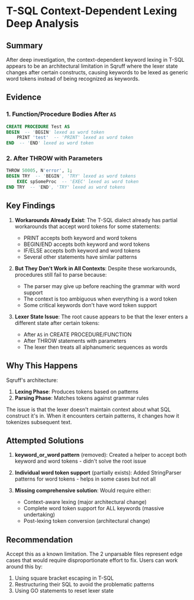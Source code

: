 # T-SQL Context-Dependent Lexing Deep Analysis

## Summary
After deep investigation, the context-dependent keyword lexing in T-SQL appears to be an architectural limitation in Sqruff where the lexer state changes after certain constructs, causing keywords to be lexed as generic word tokens instead of being recognized as keywords.

## Evidence

### 1. Function/Procedure Bodies After `AS`
```sql
CREATE PROCEDURE Test AS
BEGIN  -- 'BEGIN' lexed as word token
    PRINT 'test'  -- 'PRINT' lexed as word token
END  -- 'END' lexed as word token
```

### 2. After THROW with Parameters
```sql
THROW 50005, N'error', 1;
BEGIN TRY  -- 'BEGIN', 'TRY' lexed as word tokens
    EXEC spSomeProc  -- 'EXEC' lexed as word token
END TRY  -- 'END', 'TRY' lexed as word tokens
```

## Key Findings

1. **Workarounds Already Exist**: The T-SQL dialect already has partial workarounds that accept word tokens for some statements:
   - PRINT accepts both keyword and word tokens
   - BEGIN/END accepts both keyword and word tokens
   - IF/ELSE accepts both keyword and word tokens
   - Several other statements have similar patterns

2. **But They Don't Work in All Contexts**: Despite these workarounds, procedures still fail to parse because:
   - The parser may give up before reaching the grammar with word support
   - The context is too ambiguous when everything is a word token
   - Some critical keywords don't have word token support

3. **Lexer State Issue**: The root cause appears to be that the lexer enters a different state after certain tokens:
   - After `AS` in CREATE PROCEDURE/FUNCTION
   - After THROW statements with parameters
   - The lexer then treats all alphanumeric sequences as words

## Why This Happens

Sqruff's architecture:
1. **Lexing Phase**: Produces tokens based on patterns
2. **Parsing Phase**: Matches tokens against grammar rules

The issue is that the lexer doesn't maintain context about what SQL construct it's in. When it encounters certain patterns, it changes how it tokenizes subsequent text.

## Attempted Solutions

1. **keyword_or_word pattern** (removed): Created a helper to accept both keyword and word tokens - didn't solve the root issue

2. **Individual word token support** (partially exists): Added StringParser patterns for word tokens - helps in some cases but not all

3. **Missing comprehensive solution**: Would require either:
   - Context-aware lexing (major architectural change)
   - Complete word token support for ALL keywords (massive undertaking)
   - Post-lexing token conversion (architectural change)

## Recommendation

Accept this as a known limitation. The 2 unparsable files represent edge cases that would require disproportionate effort to fix. Users can work around this by:
1. Using square bracket escaping in T-SQL
2. Restructuring their SQL to avoid the problematic patterns
3. Using GO statements to reset lexer state